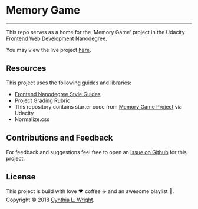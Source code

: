
# Memory Game 
--------

This repo serves as a home for the 'Memory Game' project in the Udacity [Frontend Web Development](https://www.udacity.com/course/front-end-web-developer-nanodegree--nd001) Nanodegree. 

You may view the live project [here](https://cynsdaemon.github.io/memory-game/). 

Resources
--------

This project uses the following guides and libraries:

- [Frontend Nanodegree Style Guides](https://github.com/udacity/frontend-nanodegree-styleguide)
- Project Grading Rubric 
- This repository contains starter code from [Memory Game Project](https://github.com/udacity/fend-project-memory-game) via Udacity
- Normalize.css

Contributions and Feedback
--------

For feedback and suggestions feel free to open an [issue on Github](https://github.com/cynsdaemon/memory-game/issues) for this project.


License
--------

This project is build with love :heart: coffee :coffee: and an awesome playlist :musical_note:. Copyright &copy; 2018 [Cynthia L. Wright](https://www.cynthialanel.com).


